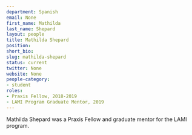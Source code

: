```yaml
---
department: Spanish
email: None
first_name: Mathilda
last_name: Shepard
layout: people
title: Mathilda Shepard
position:
short_bio:
slug: mathilda-shepard
status: current
twitter: None
website: None
people-category:
- student
roles:
- Praxis Fellow, 2018-2019
- LAMI Program Graduate Mentor, 2019
---
```

Mathilda Shepard was a Praxis Fellow and graduate mentor for the LAMI program.
